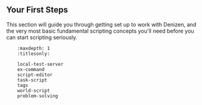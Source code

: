 Your First Steps
----------------

This section will guide you through getting set up to work with Denizen, and the very most basic fundamental scripting concepts you'll need before you can start scripting seriously.

``` toctree::
    :maxdepth: 1
    :titlesonly:

    local-test-server
    ex-command
    script-editor
    task-script
    tags
    world-script
    problem-solving
```
